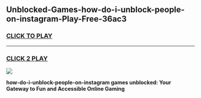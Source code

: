 
## Unblocked-Games-how-do-i-unblock-people-on-instagram-Play-Free-36ac3
<h3>
<a href="https://premium76.site?title=how-do-i-unblock-people-on-instagram&ref=23A">CLICK TO PLAY</a></h3>
<hr>

<h3>
<a href="https://premium76.site?title=how-do-i-unblock-people-on-instagram&ref=23A">CLICK 2 PLAY</a>
  
</h3>

<a href="https://premium76.site?title=how-do-i-unblock-people-on-instagram&ref=23A"><img src="https://clearcache.store/games.png"></a>


**how-do-i-unblock-people-on-instagram games unblocked: Your Gateway to Fun and Accessible Online Gaming**
